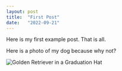 ```yaml
---
layout: post
title:  "First Post"
date:   "2022-09-21"
---
```

Here is my first example post. That is all.

Here is a photo of my dog because why not?

![Golden Retriever in a Graduation Hat](/dog.JPG)